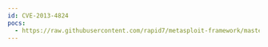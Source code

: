 ```yaml
---
id: CVE-2013-4824
pocs:
  - https://raw.githubusercontent.com/rapid7/metasploit-framework/master/modules/auxiliary/admin/hp/hp_imc_som_create_account.rb
---
```

